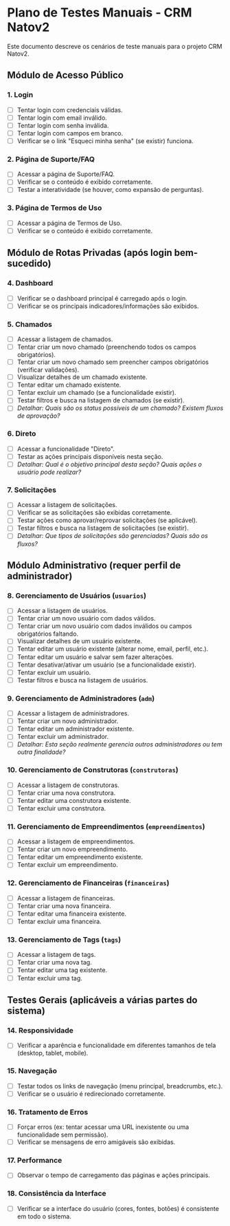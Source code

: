 # Plano de Testes Manuais - CRM Natov2

Este documento descreve os cenários de teste manuais para o projeto CRM Natov2.

## Módulo de Acesso Público

### 1. Login
- [ ] Tentar login com credenciais válidas.
- [ ] Tentar login com email inválido.
- [ ] Tentar login com senha inválida.
- [ ] Tentar login com campos em branco.
- [ ] Verificar se o link "Esqueci minha senha" (se existir) funciona.

### 2. Página de Suporte/FAQ
- [ ] Acessar a página de Suporte/FAQ.
- [ ] Verificar se o conteúdo é exibido corretamente.
- [ ] Testar a interatividade (se houver, como expansão de perguntas).

### 3. Página de Termos de Uso
- [ ] Acessar a página de Termos de Uso.
- [ ] Verificar se o conteúdo é exibido corretamente.

## Módulo de Rotas Privadas (após login bem-sucedido)

### 4. Dashboard
- [ ] Verificar se o dashboard principal é carregado após o login.
- [ ] Verificar se os principais indicadores/informações são exibidos.

### 5. Chamados
- [ ] Acessar a listagem de chamados.
- [ ] Tentar criar um novo chamado (preenchendo todos os campos obrigatórios).
- [ ] Tentar criar um novo chamado sem preencher campos obrigatórios (verificar validações).
- [ ] Visualizar detalhes de um chamado existente.
- [ ] Tentar editar um chamado existente.
- [ ] Tentar excluir um chamado (se a funcionalidade existir).
- [ ] Testar filtros e busca na listagem de chamados (se existir).
- [ ] *Detalhar: Quais são os status possíveis de um chamado? Existem fluxos de aprovação?*

### 6. Direto
- [ ] Acessar a funcionalidade "Direto".
- [ ] Testar as ações principais disponíveis nesta seção.
- [ ] *Detalhar: Qual é o objetivo principal desta seção? Quais ações o usuário pode realizar?*

### 7. Solicitações
- [ ] Acessar a listagem de solicitações.
- [ ] Verificar se as solicitações são exibidas corretamente.
- [ ] Testar ações como aprovar/reprovar solicitações (se aplicável).
- [ ] Testar filtros e busca na listagem de solicitações (se existir).
- [ ] *Detalhar: Que tipos de solicitações são gerenciadas? Quais são os fluxos?*

## Módulo Administrativo (requer perfil de administrador)

### 8. Gerenciamento de Usuários (`usuarios`)
- [ ] Acessar a listagem de usuários.
- [ ] Tentar criar um novo usuário com dados válidos.
- [ ] Tentar criar um novo usuário com dados inválidos ou campos obrigatórios faltando.
- [ ] Visualizar detalhes de um usuário existente.
- [ ] Tentar editar um usuário existente (alterar nome, email, perfil, etc.).
- [ ] Tentar editar um usuário e salvar sem fazer alterações.
- [ ] Tentar desativar/ativar um usuário (se a funcionalidade existir).
- [ ] Tentar excluir um usuário.
- [ ] Testar filtros e busca na listagem de usuários.

### 9. Gerenciamento de Administradores (`adm`)
- [ ] Acessar a listagem de administradores.
- [ ] Tentar criar um novo administrador.
- [ ] Tentar editar um administrador existente.
- [ ] Tentar excluir um administrador.
- [ ] *Detalhar: Esta seção realmente gerencia outros administradores ou tem outra finalidade?*

### 10. Gerenciamento de Construtoras (`construtoras`)
- [ ] Acessar a listagem de construtoras.
- [ ] Tentar criar uma nova construtora.
- [ ] Tentar editar uma construtora existente.
- [ ] Tentar excluir uma construtora.

### 11. Gerenciamento de Empreendimentos (`empreendimentos`)
- [ ] Acessar a listagem de empreendimentos.
- [ ] Tentar criar um novo empreendimento.
- [ ] Tentar editar um empreendimento existente.
- [ ] Tentar excluir um empreendimento.

### 12. Gerenciamento de Financeiras (`financeiras`)
- [ ] Acessar a listagem de financeiras.
- [ ] Tentar criar uma nova financeira.
- [ ] Tentar editar uma financeira existente.
- [ ] Tentar excluir uma financeira.

### 13. Gerenciamento de Tags (`tags`)
- [ ] Acessar a listagem de tags.
- [ ] Tentar criar uma nova tag.
- [ ] Tentar editar uma tag existente.
- [ ] Tentar excluir uma tag.

## Testes Gerais (aplicáveis a várias partes do sistema)

### 14. Responsividade
- [ ] Verificar a aparência e funcionalidade em diferentes tamanhos de tela (desktop, tablet, mobile).

### 15. Navegação
- [ ] Testar todos os links de navegação (menu principal, breadcrumbs, etc.).
- [ ] Verificar se o usuário é redirecionado corretamente.

### 16. Tratamento de Erros
- [ ] Forçar erros (ex: tentar acessar uma URL inexistente ou uma funcionalidade sem permissão).
- [ ] Verificar se mensagens de erro amigáveis são exibidas.

### 17. Performance
- [ ] Observar o tempo de carregamento das páginas e ações principais.

### 18. Consistência da Interface
- [ ] Verificar se a interface do usuário (cores, fontes, botões) é consistente em todo o sistema.
